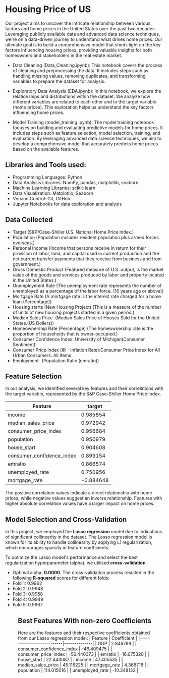 # Housing Price of US
Our project aims to uncover the intricate relationship between various factors and 
home prices in the United States over the past two decades. 
Leveraging publicly available data and advanced data science techniques, 
we're on a data-driven journey to understand what drives home prices. 
Our ultimate goal is to build a comprehensive model that sheds light on the key 
factors influencing housing prices, providing valuable insights for both 
homeowners and stakeholders in the real estate market.

- Data Cleaning (Data_Cleaning.ipynb):
This notebook covers the process of cleaning and preprocessing the data. 
It includes steps such as handling missing values, removing duplicates, 
and transforming variables to prepare the dataset for analysis.

- Exploratory Data Analysis (EDA.ipynb):
In this notebook, we explore the relationships and distributions within the dataset.
We analyze how different variables are related to each other and to the target 
variable (home prices). This exploration helps us understand the key factors 
influencing home prices.

- Model Training (model_training.ipynb):
The model training notebook focuses on building and evaluating predictive models for home prices. 
It includes steps such as feature selection, model selection, training, and evaluation. By leveraging advanced data science techniques, 
we aim to develop a comprehensive model that accurately predicts home prices based on the available features.


## Libraries and Tools used:

- Programming Languages: Python
- Data Analysis Libraries: NumPy, pandas, matplotlib, seaborn
- Machine Learning Libraries: scikit-learn
- Data Visualization: Matplotlib, Seaborn
- Version Control: Git, GitHub
- Jupyter Notebooks for data exploration and analysis

## Data Collected
- Target (S&P/Case-Shiller U.S. National Home Price Index.)
- Population (Population includes resident population plus armed forces overseas.)
- Personal Income (Income that persons receive in return for their provision of labor, land, and capital used in
  current production and the net current transfer payments that they receive from business and from government.)
- Gross Domestic Product (Featured measure of U.S. output, is the market value of the goods and services produced by labor and property located in the United States.)
- Unemployment Rate (The unemployment rate represents the number of unemployed as a percentage of the labor force. (16 years age or above))
- Mortgage Rate (A mortgage rate is the interest rate charged for a home loan.(Percentage))
- Housing starts (New Housing Project) (This is a measure of the number of units of new housing projects started in a given period.)
- Median Sales Price. (Median Sales Price of Houses Sold for the United States.(US Dollers))
- Homeownership Rate (Percentage)
    (The homeownership rate is the proportion of households that is owner-occupied.)
- Consumer Confidence Index: University of Michigan(Consumer Sentiment)
- Consumer Price Index (IR - Inflation Rate):Consumer Price Index for All Urban Consumers: All Items
- Employment- (Population Ratio (emratio))

## Feature Selection

In our analysis, we identified several key features and their correlations with the target variable, represented by the S&P Case-Shiller Home Price Index.

|    Feature              |target   |
|-------------------------|---------|
|income                   |0.985854 |
|median_sales_price       |0.972942 |
|consumer_price_index     |0.956684 |
|population               |0.950979 |
|house_start              |0.904608 |
|consumer_confidence_index|0.899154 |
|emratio                  |0.866574 |
|unemployed_rate          |0.750956 |
|mortgage_rate            |-0.884648|

The positive correlation values indicate a direct relationship with home prices, while negative values suggest an inverse relationship. Features with higher absolute correlation values have a larger impact on home prices.

## Model Selection and Cross-Validation

In this project, we employed the **Lasso regression** model due to indications of significant collinearity in the dataset. The Lasso regression model is known for its ability to handle collinearity by applying L1 regularization, which encourages sparsity in feature coefficients.

To optimize the Lasso model's performance and select the best regularization hyperparameter (alpha), we utilized **cross-validation**.
- Optimal alpha: **0.0000**.
The cross-validation process resulted in the following **R-squared** scores for different folds:
- Fold 1: 0.9962
- Fold 2: 0.9948
- Fold 3: 0.9958
- Fold 4: 0.9949
- Fold 5: 0.9967

<Figure size 800x600 with 1 Axes>

## Best Features With non-zero Coefficients

Here are the features and their respective coefficients obtained from our Lasso regression model:
| Feature                   | Coefficient  |
|---------------------------|--------------|
| GDP                       | 2.849799     |
| consumer_confidence_index | -46.409475   |
| consumer_price_index      | -56.440373   |
| emratio                   | -16.675320   |
| house_start               | 22.443087    |
| income                    | 47.405535    |
| median_sales_price        | 45.116225    |
| mortgage_rate             | 4.368718     |
| population                | 114.015016   |
| unemployed_rate           | -10.348133   |
